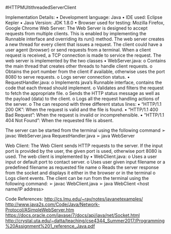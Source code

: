 #HTTPMUltithreadedServerClient

Implementation Details:
	• Development language: Java
	• IDE used: Eclipse Kepler
	• Java Version: JDK 1.8.0
	• Browser used for testing: Mozilla Firefox, Google Chrome
Web Server:
The Web Server is designed to accept requests from multiple clients. This is enabled by implementing the Runnable interface and overriding its run() method. The web server creates a new thread for every client that issues a request. The client could have a user agent (browser) or send requests from a terminal. When a client request is received, a TCP connection is made to service the request. The web server is implemented by the two classes
	• WebServer.java:
		o Contains the main thread that creates other threads to handle client requests.
		o Obtains the port number from the client if available, otherwise uses the port 8080 to serve requests.
		o Logs server connection status.
	• RequestHandler.java:
		o Implements java’s Runnable interface, contains the code that each thread should implement.
		o Validates and filters the request to fetch the appropriate file.
		o Sends the HTTP status message as well as the payload (data) to the client.
		o Logs all the request handling actions of the server.
		o The can respond with three different status lines:
▪ “HTTP/1.1 200 OK”: When the request is valid and the file is found.
▪ “HTTP/1.1 400 Bad Request”: When the request is invalid or incomprehensible.
▪ “HTTP/1.1 404 Not Found”: When the requested file is absent.

The server can be started from the terminal using the following command
➢ javac WebServer.java RequestHandler.java
➢ java WebServer <port number>


Web Client:
The Web Client sends HTTP requests to the server. If the input port is provided by the user, the given port is used, otherwise port 8080 is used.
The web client is implemented by
	• WebClient.java:
		o Uses a user input or default port to contact server.
		o Uses user given input filename or a predefined filename as requested file name
		o Reads the server response from the socket and displays it either in the browser or in the terminal
		o Logs client events.
	The client can be run from the terminal using the following command:
	➢ javac WebClient.java
	➢ java WebClient <host name/IP address> <port number> <path to file>





Code References:
http://cs.lmu.edu/~ray/notes/javanetexamples/
http://www.java2s.com/Code/Java/Network-Protocol/ASimpleWebServer.htm
https://docs.oracle.com/javase/7/docs/api/java/net/Socket.html
http://crystal.uta.edu/~datta/teaching/cse4344_Summer2017/Programming%20Assignment%201_reference_Java.pdf